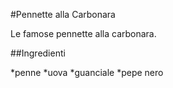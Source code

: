 #Pennette alla Carbonara

Le famose pennette alla carbonara.

##Ingredienti

*penne
*uova
*guanciale
*pepe nero
